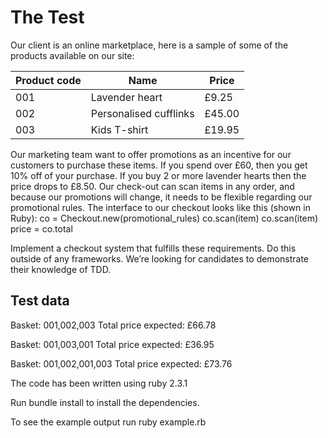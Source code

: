 # The Test

Our client is an online marketplace, here is a sample of some of the products available on our site:

| Product code  | Name                   | Price |
|---------------|------------------------|-------|
| 001           | Lavender heart         | £9.25 | 
| 002           | Personalised cufflinks | £45.00|
| 003           | Kids T-shirt           | £19.95|


Our marketing team want to offer promotions as an incentive for our customers to purchase these items.
If you spend over £60, then you get 10% off of your purchase. If you buy 2 or more lavender hearts then the price drops to £8.50.
Our check-out can scan items in any order, and because our promotions will change, it needs to be flexible regarding our promotional rules.
The interface to our checkout looks like this (shown in Ruby):
co = Checkout.new(promotional_rules)
co.scan(item)
co.scan(item)
price = co.total


Implement a checkout system that fulfills these requirements. Do this outside of any frameworks. We’re looking for candidates to demonstrate their knowledge of TDD.

Test data
---------
Basket: 001,002,003
Total price expected: £66.78

Basket: 001,003,001
Total price expected: £36.95

Basket: 001,002,001,003
Total price expected: £73.76

The code has been written using ruby 2.3.1

Run bundle install to install the dependencies.

To see the example output run ruby example.rb
